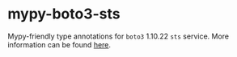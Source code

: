 # mypy-boto3-sts

Mypy-friendly type annotations for `boto3` 1.10.22 `sts` service.
More information can be found [here](https://github.com/vemel/mypy_boto3).